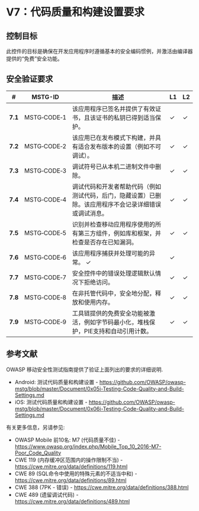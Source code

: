 # V7：代码质量和构建设置要求

## 控制目标

此控件的目标是确保在开发应用程序时遵循基本的安全编码惯例，并激活由编译器提供的“免费”安全功能。

## 安全验证要求

| # | MSTG-ID | 描述 | L1 | L2 |
| --- | --- | --- | --- | --- |
| **7.1** | MSTG‑CODE‑1 |该应用程序已签名并提供了有效证书，且该证书的私钥已得到适当保护。 | ✓| ✓|
| **7.2** | MSTG‑CODE‑2 |该应用已在发布模式下构建，并具有适合发布版本的设置（例如不可调试）。 | ✓| ✓|
| **7.3** | MSTG‑CODE‑3 |调试符号已从本机二进制文件中删除。 | ✓| ✓|
| **7.4** | MSTG‑CODE‑4 |调试代码和开发者帮助代码（例如测试代码，后门，隐藏设置）已删除。该应用程序不会记录详细错误或调试消息。 | ✓| ✓|
| **7.5** | MSTG‑CODE‑5 |识别并检查移动应用程序使用的所有第三方组件，例如库和框架，并检查是否存在已知漏洞。 | ✓| ✓|
| **7.6** | MSTG‑CODE‑6 |该应用程序捕获并处理可能的异常。 ✓| ✓|
| **7.7** | MSTG‑CODE‑7 |安全控件中的错误处理逻辑默认情况下拒绝访问。 | ✓| ✓|
| **7.8** | MSTG‑CODE‑8 |在非托管代码中，安全地分配，释放和使用内存。 | ✓| ✓|
| **7.9** | MSTG‑CODE‑9 |工具链提供的免费安全功能被激活，例如字节码最小化，堆栈保护，PIE支持和自动引用计数。 | ✓| ✓|

## 参考文献

OWASP 移动安全性测试指南提供了验证上面列出的要求的详细说明.

- Android: 测试代码质量和构建设置 - <https://github.com/OWASP/owasp-mstg/blob/master/Document/0x05i-Testing-Code-Quality-and-Build-Settings.md>
- iOS: 测试代码质量和构建设置 - <https://github.com/OWASP/owasp-mstg/blob/master/Document/0x06i-Testing-Code-Quality-and-Build-Settings.md>

有关更多信息，另请参见:

- OWASP Mobile 前10名: M7 (代码质量不佳) - <https://www.owasp.org/index.php/Mobile_Top_10_2016-M7-Poor_Code_Quality>
- CWE 119 (内存缓冲区范围内的操作限制不当) - <https://cwe.mitre.org/data/definitions/119.html>
- CWE 89 (SQL命令中使用的特殊元素的不适当中和) - <https://cwe.mitre.org/data/definitions/89.html>
- CWE 388 (7PK - 错误) - <https://cwe.mitre.org/data/definitions/388.html>
- CWE 489 (遗留调试代码) - <https://cwe.mitre.org/data/definitions/489.html>
